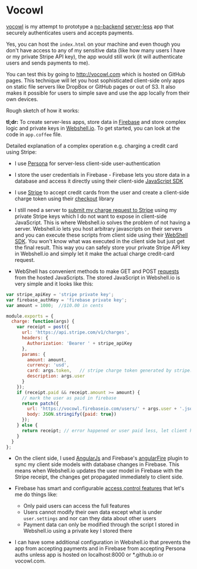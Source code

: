 Vocowl
======

[vocowl](http://vocowl.com) is my attempt to prototype a [no-backend](http://nobackend.org) [server-less](https://unhosted.org/) app that securely authenticates users and accepts payments.

Yes, you can host the `index.html` on your machine and even though you don't have access to any of my sensitive data (like how many users I have or my private Stripe API key), the app would still work (it will authenticate users and sends payments to me).

You can test this by going to <http://vocowl.com> which is hosted on GitHub pages. This technique will let you host sophisticated client-side only apps on static file servers like DropBox or GitHub pages or out of S3. It also makes it possible for users to simple save and use the app locally from their own devices.

Rough sketch of how it works:

**tl;dr:** To create server-less apps, store data in [Firebase](https://www.firebase.com/) and store complex logic and private keys in [Webshell.io](http://webshell.io/). To get started, you can look at the code in `app.coffee` file.

Detailed explanation of a complex operation e.g. charging a credit card using Stripe:

* I use [Persona](http://persona.org) for server-less client-side user-authentication

* I store the user credentials in Firebase - Firebase lets you store data in a database and access it directly using their client-side [JavaScript SDK](https://www.firebase.com/docs/javascript/firebase/)

* I use [Stripe](https://stripe.com/) to accept credit cards from the user and create a client-side charge token using their [checkout](https://stripe.com/docs/checkout) library

* I still need a server to [submit my charge request to Stripe](https://stripe.com/docs/api/curl#create_charge) using my private Stripe keys which I do not want to expose in client-side JavaScript. This is where Webshell.io solves the problem of not having a server. Webshell.io lets you host arbitrary javascripts on their servers and you can execute these scripts from client side using their [WebShell SDK](https://github.com/webshell/webshell-js-sdk). You won't know what was executed in the client side but just get the final result. This way you can safely store your private Stripe API key in Webshell.io and simply let it make the actual charge credit-card request.

* WebShell has convenient methods to make GET and POST [requests](http://webshell.io/docs/stdlib#http) from the hosted JavaScripts. The stored JavaScript in Webshell.io is very simple and it looks like this:

```javascript
var stripe_apiKey = 'stripe private key';
var firebase_authKey = 'firebase private key';
var amount = 1000;  //$10.00 in cents

module.exports = {
  charge: function(args) {
    var receipt = post({
      url: 'https://api.stripe.com/v1/charges',
      headers: {
        Authorization: 'Bearer ' + stripe_apiKey
      },
      params: {
        amount: amount,
        currency: 'usd',
        card: args.token,   // stripe charge token generated by stripe.js
        description: args.user
      }
    });
    if (receipt.paid && receipt.amount >= amount) {
      // mark the user as paid in firebase
      return patch({
        url: 'https://vocowl.firebaseio.com/users/' + args.user + '.json?auth=' + firebase_authKey,
        body: JSON.stringify({paid: true})
      });
    } else {
      return receipt; // error happened or user paid less, let client handle it
    }
  }
};
```

* On the client side, I used [AngularJs](angularjs.org/) and Firebase's [angularFire](https://github.com/firebase/angularFire) plugin to sync my client side models with database changes in Firebase. This means when Webshell.io updates the user model in Firebase with the Stripe receipt, the changes get propagated immediately to client side.

* Firebase has smart and configurable [access control features](https://www.firebase.com/docs/security-quickstart.html) that let's me do things like:
    * Only paid users can access the full features
    * Users cannot modify their own data except what is under `user.settings` and nor can they data about other users
    * Payment data can only be modified through the script I stored in Webshell.io using a private key I stored there

* I can have some additional configuration in Webshell.io that prevents the app from accepting payments and in Firebase from accepting Persona auths unless app is hosted on localhost:8000 or *.github.io or vocowl.com.